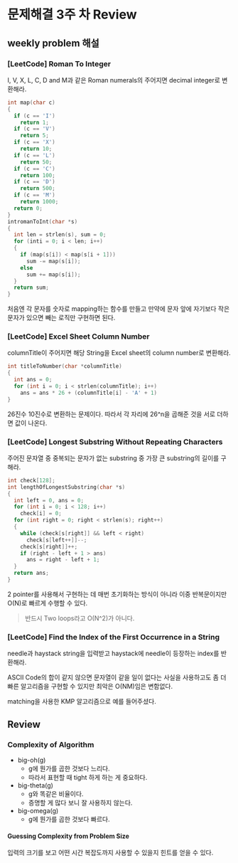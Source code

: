 # 문제해결 3주 차 Review

## weekly problem 해설

### [LeetCode] Roman To Integer

I, V, X, L, C, D and M과 같은 Roman numerals의 주어지면 decimal integer로 변환해라.

``` c
int map(char c)
{
  if (c == 'I')
    return 1;
  if (c == 'V')
    return 5;
  if (c == 'X')
    return 10;
  if (c == 'L')
    return 50;
  if (c == 'C')
    return 100;
  if (c == 'D')
    return 500;
  if (c == 'M')
    return 1000;
  return 0;
}
intromanToInt(char *s)
{
  int len = strlen(s), sum = 0;
  for (inti = 0; i < len; i++)
  {
    if (map(s[i]) < map(s[i + 1]))
      sum -= map(s[i]);
    else
      sum += map(s[i]);
  }
  return sum;
}
```

처음엔 각 문자를 숫자로 mapping하는 함수를 만들고 만약에 문자 앞에 자기보다 작은 문자가 있으면 빼는 로직만 구현하면 된다.

### [LeetCode] Excel Sheet Column Number

columnTitle이 주어지면 해당 String을 Excel sheet의 column number로 변환해라.

``` c
int titleToNumber(char *columnTitle)
{
  int ans = 0;
  for (int i = 0; i < strlen(columnTitle); i++)
    ans = ans * 26 + (columnTitle[i] - 'A' + 1)
}
```

26진수 10진수로 변환하는 문제이다. 따라서 각 자리에 26^n을 곱해준 것을 서로 더하면 값이 나온다.

### [LeetCode] Longest Substring Without Repeating Characters

주어진 문자열 중 중복되는 문자가 없는 substring 중 가장 큰 substring의 길이를 구해라.

``` c
int check[128];
int lengthOfLongestSubstring(char *s)
{
  int left = 0, ans = 0;
  for (int i = 0; i < 128; i++)
    check[i] = 0;
  for (int right = 0; right < strlen(s); right++)
  {
    while (check[s[right]] && left < right)
      check[s[left++]]--;
    check[s[right]]++;
    if (right - left + 1 > ans)
      ans = right - left + 1;
  }
  return ans;
}
```

2 pointer를 사용해서 구현하는 데 매번 초기화하는 방식이 아니라 이중 반복문이지만 O(N)로 빠르게 수행할 수 있다.

> 반드시 Two loops라고 O(N^2)가 아니다.

### [LeetCode] Find the Index of the First Occurrence in a String

needle과 haystack string을 입력받고 haystack에 needle이 등장하는 index를 반환해라.

ASCII Code의 합이 같지 않으면 문자열이 같을 일이 없다는 사실을 사용하고도 좀 더 빠른 알고리즘을 구현할 수 있지만 최악은 O(NM)임은 변함없다.

matching을 사용한 KMP 알고리즘으로 예를 들어주셨다.

## Review

### Complexity of Algorithm

- big-oh(g)
  - g에 뭔가를 곱한 것보다 느리다.
  - 따라서 표현할 때 tight 하게 하는 게 중요하다.
- big-theta(g)
  - g와 똑같은 비율이다.
  - 증명할 게 많다 보니 잘 사용하지 않는다.
- big-omega(g)
  - g에 뭔가를 곱한 것보다 빠르다.

#### Guessing Complexity from Problem Size

입력의 크기를 보고 어떤 시간 복잡도까지 사용할 수 있을지 힌트를 얻을 수 있다.
